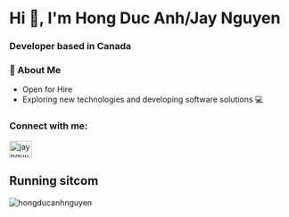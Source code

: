 <h1 align="left">Hi 👋, I'm Hong Duc Anh/Jay Nguyen</h1>
<h3 align="left"> Developer based in Canada</h3>

### 🤖 About Me

- Open for Hire
- Exploring new technologies and developing software solutions 💻

<h3 align="left">Connect with me:</h3>
<p align="left">
<a href="https://www.linkedin.com/in/jaynguyen0606/" target="blank"><img align="center" src="https://cdn.jsdelivr.net/gh/devicons/devicon/icons/linkedin/linkedin-original.svg" alt="jaynguyen0606" height="30" width="40" /></a>
</p>

 


  


## Running sitcom
<p><img align="center" src="https://readme-jokes.vercel.app/api" alt="hongducanhnguyen"/></p>

